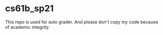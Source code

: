 # cs61b_sp21
This repo is used for auto grader. And please don't copy my code because of academic integrity.
